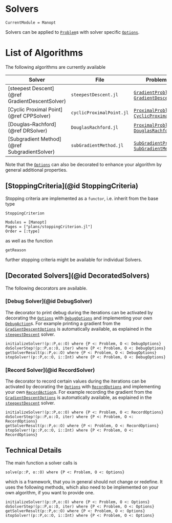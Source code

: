 
# Solvers

```@meta
CurrentModule = Manopt
```

Solvers can be applied to [`Problem`](@ref)s with solver
specific [`Options`](@ref).

# List of Algorithms

The following algorithms are currently available

| Solver  | File   | Problem & Option  |
----------|--------|-------------------|
[steepest Descent](@ref GradientDescentSolver) | `steepestDescent.jl` |  [`GradientProblem`](@ref), [`GradientDescentOptions`](@ref)
[Cyclic Proximal Point](@ref CPPSolver) | `cyclicProximalPoint.jl` | [`ProximalProblem`](@ref), [`CyclicProximalPointOptions`](@ref)
[Douglas–Rachford](@ref DRSolver) | `DouglasRachford.jl` | [`ProximalProblem`](@ref), [`DouglasRachfordOptions`](@ref)
[Subgradient Method](@ref SubgradientSolver) | `subGradientMethod.jl` | [`SubGradientProblem`](@ref), [`SubGradientMethodOptions`](@ref)

Note that the [`Options`](@ref) can also be decorated to enhance your algorithm
by general additional properties.

## [StoppingCriteria](@id StoppingCriteria)

Stopping criteria are implemented as a `functor`, i.e. inherit from the base type

```@docs
StoppingCriterion
```

```@autodocs
Modules = [Manopt]
Pages = ["plans/stoppingCriterion.jl"]
Order = [:type]
```

as well as the function

```@docs
getReason
```

further stopping criteria might be available for individual Solvers.

## [Decorated Solvers](@id DecoratedSolvers)

The following decorators are available.

### [Debug Solver](@id DebugSolver)

The decorator to print debug during the iterations can be activated by
decorating the [`Options`](@ref) with [`DebugOptions`](@ref) and implementing
your own [`DebugAction`](@ref)s.
For example printing a gradient from the [`GradientDescentOptions`](@ref) is automatically available, as explained in the [`steepestDescent`](@ref) solver.

```@docs
initializeSolver!(p::P,o::O) where {P <: Problem, O <: DebugOptions}
doSolverStep!(p::P,o::O, iter) where {P <: Problem, O <: DebugOptions}
getSolverResult(p::P,o::O) where {P <: Problem, O <: DebugOptions}
stopSolver!(p::P,o::O, i::Int) where {P <: Problem, O <: DebugOptions}
```

### [Record Solver](@id RecordSolver)

The decorator to record certain values during the iterations can be activated by
decorating the [`Options`](@ref) with [`RecordOptions`](@ref) and implementing
your own [`RecordAction`](@ref)s.
For example recording the gradient from the [`GradientDescentOptions`](@ref) is
automatically available, as explained in the [`steepestDescent`](@ref) solver.

```@docs
initializeSolver!(p::P,o::O) where {P <: Problem, O <: RecordOptions}
doSolverStep!(p::P,o::O, iter) where {P <: Problem, O <: RecordOptions}
getSolverResult(p::P,o::O) where {P <: Problem, O <: RecordOptions}
stopSolver!(p::P,o::O, i::Int) where {P <: Problem, O <: RecordOptions}
```

## Technical Details

 The main function a solver calls is

```@docs
solve(p::P, o::O) where {P <: Problem, O <: Options}
```

which is a framework, that you in general should not change or redefine.
It uses the following methods, which also need to be implemented on your own
algorithm, if you want to provide one.

```@docs
initializeSolver!(p::P,o::O) where {P <: Problem, O <: Options}
doSolverStep!(p::P,o::O, iter) where {P <: Problem, O <: Options}
getSolverResult(p::P,o::O) where {P <: Problem, O <: Options}
stopSolver!(p::P,o::O, i::Int) where {P <: Problem, O <: Options}
```
